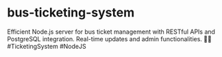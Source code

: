 # bus-ticketing-system
Efficient Node.js server for bus ticket management with RESTful APIs and PostgreSQL integration. Real-time updates and admin functionalities. 🚌🎫 #TicketingSystem #NodeJS
